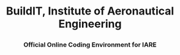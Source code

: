 <h1><p align="center">BuildIT, Institute of Aeronautical Engineering </p></h1>
<h3><p align="center">Official Online Coding Environment for IARE</p></h3>

